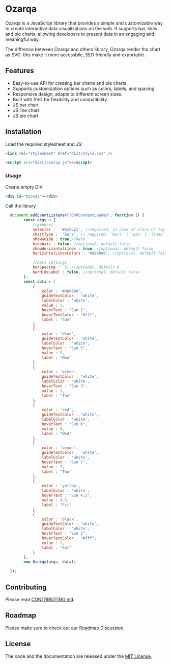 # Ozarqa 


Ozarqa is a JavaScript library that provides a simple and customizable way to create interactive data visualizations on the web. It supports bar, lines and pie charts, allowing developers to present data in an engaging and meaningful way.

The diffrence between Ozarqa and others library, Ozarqa render tha chart as SVG. this make it more accessbile, SEO friendly and exportable.

## Features

- Easy-to-use API for creating bar charts and pie charts.
- Supports customization options such as colors, labels, and spacing.
- Responsive design, adapts to different screen sizes.
- Built with SVG for flexibility and compatibility.
- JS bar chart
- JS line chart
- JS pie chart

## Installation

Load the required stylesheet and JS:

```html
<link rel="stylesheet" href="dist/style.css" />
```

```html
<script src="dist/ozarqa.js"></script>
```


### Usage
Create empty DIV

```html
<div id="mySvg1"></div>
```


Call the library
```javascript
  document.addEventListener('DOMContentLoaded', function () {
        const args = {
            //general
            selector :  '#mySvg1', //required, in case of class or tag selector the char while apply to first element only
            chartType :  'bars', // required, 'bars' | 'pie' | 'lines'
            showGuide : true,//beta
            hideAxis : false, //optional, default false
            showHorizintalLines : true, //optional, default false
            horizintalLinesColors : '#e8e8e8', //optional, default false

            //bars settings
            barSpacing :  5, //optional, default 0
            barHideLabel : false, //optional, default false
        };
        const data = [
            {
                color : '#000000',
                guideTextColor : 'white',
                labelColor : 'white',
                value : 1,
                hoverText : "Sun 1",
                hoverTextColor : "#fff",
                label : "Sun"
            },
            {
                color : 'blue',
                guideTextColor : 'white',
                labelColor : 'white',
                hoverText : "Sun 5",
                value : 5,
                label : "Mon"
            },
            {
                color : 'green',
                guideTextColor : 'white',
                labelColor : 'white',
                hoverText : "Sun 3",
                value : 3,
                label : "Tue"
            },
            {
                color : 'red',
                guideTextColor : 'white',
                labelColor : 'white',
                hoverText : "Sun 6",
                value : 6,
                label : "Wed"
            },
            {
                color : 'brown',
                guideTextColor : 'white',
                labelColor : 'white',
                hoverText : "Sun 7",
                value : 7,
                label : "Thu"
            },
            {
                color : 'yellow',
                labelColor : 'white',
                hoverText : "Sun 4.5",
                value : 4.5,
                label : "Fri"
            },
            {
                color : 'black',
                guideTextColor : 'white',
                labelColor : 'white',
                hoverText : "Sun 2",
                hoverTextColor : "#fff",
                value : 2,
                label : "Sat"
            }
        ];  
        new Ozarqa(args, data);

  });
```

## Contributing

Please read [CONTRIBUTING.md](CONTRIBUTING.md).



## Roadmap

Please make sure to check out our [Roadmap Discussion](https://github.com/khaliljarban/ozarqa/issues).



## License

The code and the documentation are released under the [MIT License](LICENSE).